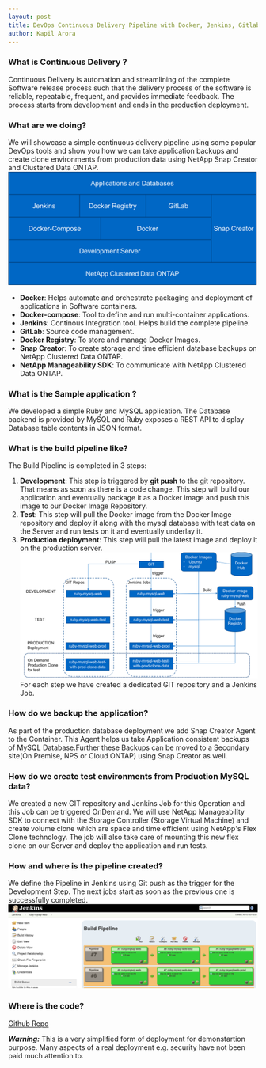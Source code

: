 ```yaml
---
layout: post
title: DevOps Continuous Delivery Pipeline with Docker, Jenkins, Gitlab, Snap Creator and NetApp Clustered Data ONTAP
author: Kapil Arora
---
```


### What is Continuous Delivery ?
Continuous Delivery is automation and streamlining of the complete Software release process such that the delivery process of the software is reliable, repeatable, frequent, and provides immediate feedback. The process starts from  development and ends in the production deployment.

### What are we doing?
We will showcase a simple continuous delivery pipeline using some popular DevOps tools and show you how we can take application backups and create clone environments  from production data using NetApp Snap Creator and Clustered Data ONTAP.
![Image](/images/devops-tools.png)
* **Docker**: Helps automate and orchestrate packaging and deployment of applications in Software containers.
* **Docker-compose**: Tool to define and run multi-container applications.
* **Jenkins**: Continous Integration tool. Helps build the complete pipeline.
* **GitLab**: Source code management.
* **Docker Registry**: To store and manage Docker Images.
* **Snap Creator**: To create storage and time efficient database backups on NetApp Clustered Data ONTAP.
* **NetApp Manageability SDK**: To communicate with NetApp Clustered Data ONTAP.

### What is the Sample application ?
We developed a simple Ruby and MySQL application. The Database backend is provided by MySQL and Ruby exposes a REST API to display Database table contents in JSON format.

### What is the build pipeline like?
The Build Pipeline is completed in 3 steps:
1. **Development**: This step is triggered by **git push** to the git repository. That means as soon as there is a code change.
This step will build our application and eventually package it as a Docker image and push this image to our Docker Image Repository.
2.  **Test**: This step will pull the Docker image from the Docker Image repository and deploy it along with the mysql database with test data on the Server and run tests on it and eventually underlay it.
3.  **Production deployment**: This step will pull the latest image and deploy it on the production server.
![Image](/images/continuous-delivery-pipeline.png)
 For each step we have created a dedicated GIT repository and a Jenkins Job.

### How do we backup the application?
As part of the production database deployment we add Snap Creator Agent to the Container. This Agent helps us take Application consistent backups of MySQL Database.Further these Backups can be moved to a Secondary site(On Premise, NPS or Cloud ONTAP) using Snap Creator as well.

### How do we create test environments from Production MySQL data?
We created a new GIT repository and Jenkins Job for this Operation and this Job can be triggered OnDemand.
We will use NetApp Manageability SDK to connect with the Storage Controller (Storage Virtual Machine) and create volume clone which are space and time efficient using NetApp's Flex Clone technology.
The job will also take care of mounting this new flex clone on our Server and deploy the application and run tests.

### How and where is the pipeline created?
We define the Pipeline in Jenkins using Git push as the trigger for the Development Step. The next jobs start as soon as the previous one is successfully completed.
![Image](/images/jenkins-pipeline.png)
### Where is the code?
[Github Repo](https://github.com/kapilarora/continuous-delivery-pipeline)
 
_**Warning:**_
This is a very simplified form of deployment for demonstartion purpose. Many aspects of a real deployment e.g. security have not been paid much attention to. 
